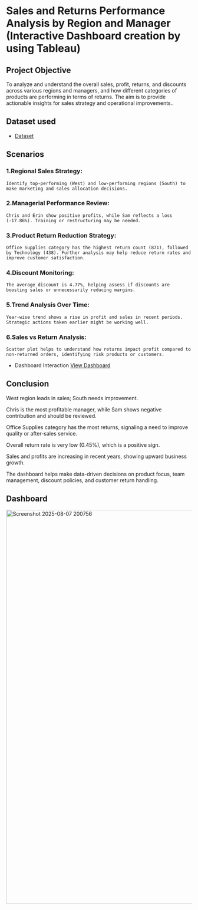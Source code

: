 #  Sales and Returns Performance Analysis by Region and Manager (Interactive Dashboard creation by using Tableau)
##  Project Objective
  To analyze and understand the overall sales, profit, returns, and discounts across various regions and managers, and how different categories of        products are performing in terms of returns. The aim is to provide actionable insights for sales strategy and operational improvements..
## Dataset used
- <a href="https://github.com/praveen-0912/Sales-Analysis-Dashboard/blob/main/Sales%20%20Dataset.xlsx"> Dataset</a>
## Scenarios
### 1.Regional Sales Strategy: 
    Identify top-performing (West) and low-performing regions (South) to make marketing and sales allocation decisions.
### 2.Managerial Performance Review:
    Chris and Erin show positive profits, while Sam reflects a loss (-17.86%). Training or restructuring may be needed.
### 3.Product Return Reduction Strategy:
    Office Supplies category has the highest return count (871), followed by Technology (438). Further analysis may help reduce return rates and improve customer satisfaction.
### 4.Discount Monitoring:
    The average discount is 4.77%, helping assess if discounts are boosting sales or unnecessarily reducing margins.
### 5.Trend Analysis Over Time:
    Year-wise trend shows a rise in profit and sales in recent periods. Strategic actions taken earlier might be working well.
### 6.Sales vs Return Analysis:
    Scatter plot helps to understand how returns impact profit compared to non-returned orders, identifying risk products or customers.
    
- Dashboard Interaction <a href="https://github.com/praveen-0912/Sales-Analysis-Dashboard/blob/main/Screenshot%202025-08-07%20200756.png">View Dashboard</a>

## Conclusion
   West region leads in sales; South needs improvement.

   Chris is the most profitable manager, while Sam shows negative contribution and should be reviewed.

   Office Supplies category has the most returns, signaling a need to improve quality or after-sales service.

   Overall return rate is very low (0.45%), which is a positive sign.

   Sales and profits are increasing in recent years, showing upward business growth.

   The dashboard helps make data-driven decisions on product focus, team management, discount policies, and customer return handling.
   
   ## Dashboard

   <img width="1918" height="1069" alt="Screenshot 2025-08-07 200756" src="https://github.com/user-attachments/assets/fc1742ae-517a-4a94-8efc-32c492d0bc52" />

   
   
